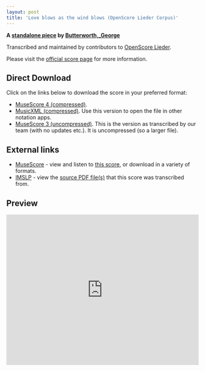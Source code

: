 ```yaml
---
layout: post
title: 'Love blows as the wind blows (OpenScore Lieder Corpus)'
---
```


__A [standalone piece](https://fourscoreandmore.org/openscore/lieder/Butterworth,_George/_/) by [Butterworth,_George](https://fourscoreandmore.org/openscore/lieder/Butterworth,_George)__

Transcribed and maintained by contributors to [OpenScore Lieder].

Please visit the [official score page] for more information.

[official score page]: https://musescore.com/openscore-lieder-corpus/scores/6469541
[OpenScore Lieder]: https://musescore.com/openscore-lieder-corpus

## Direct Download

Click on the links below to download the score in your preferred format:
- [MuseScore 4 (compressed)](https://github.com/openscore/lieder/blob/main/scores/Butterworth,_George/_/Love_blows_as_the_wind_blows/lc6469541.mscz?raw=true).
- [MusicXML (compressed)](https://github.com/openscore/lieder/blob/main/scores/Butterworth,_George/_/Love_blows_as_the_wind_blows/lc6469541.mxl?raw=true). Use this version to open the file in other notation apps.
- [MuseScore 3 (uncompressed)](https://github.com/openscore/lieder/blob/main/scores/Butterworth,_George/_/Love_blows_as_the_wind_blows/lc6469541.mscx?raw=true). This is the version as transcribed by our team (with no updates etc.). It is uncompressed (so a larger file).

## External links

- [MuseScore] - view and listen to [this score][MuseScore], or download in a variety of formats.
- [IMSLP] - view the [source PDF file(s)][IMSLP] that this score was transcribed from.

[MuseScore]: https://musescore.com/score/6469541
[IMSLP]: https://imslp.org/wiki/Special:ReverseLookup/405017

## Preview

<iframe width="100%" height="394" src="https://musescore.com/openscore-lieder-corpus/scores/6469541/embed" frameborder="0" allowfullscreen allow="autoplay; fullscreen"></iframe>
